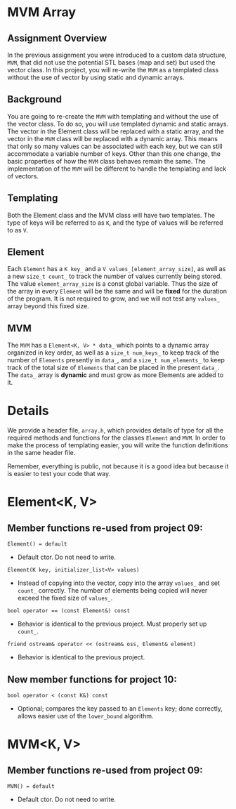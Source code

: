 # MVM Array

## Assignment Overview

In the previous assignment you were introduced to a custom data structure, `MVM`, that did not use the potential STL bases (map and set) but used the vector class. In this project, you will re-write the `MVM` as a templated class without the use of vector by using static and dynamic arrays.

## Background

You are going to re-create the `MVM` with templating and without the use of the vector class. To do so, you will use templated dynamic and static arrays. The vector in the Element class will be replaced with a static array, and the vector in the `MVM` class will be replaced with a dynamic array. This means that only so many values can be associated with each key, but we can still accommodate a variable number of keys. Other than this one change, the basic properties of how the `MVM` class behaves remain the same. The implementation of the `MVM` will be different to handle the templating and lack of vectors.

## Templating

Both the Element class and the MVM class will have two templates. The type of keys will be referred to as `K`, and the type of values will be referred to as `V`.

## Element

Each `Element` has a `K key_` and a `V values_[element_array_size]`, as well as a new `size_t count_` to track the number of values currently being stored. The value `element_array_size` is a const global variable. Thus the size of the array in every `Element` will be the same and will be **fixed** for the duration of the program. It is not required to grow, and we will not test any `values_` array beyond this fixed size.

## MVM

The `MVM` has a `Element<K, V> * data_` which points to a dynamic array organized in key order, as well as a `size_t num_keys_` to keep track of the number of `Elements` presently in `data_`, and a `size_t num_elements_` to keep track of the total size of `Elements` that can be placed in the present `data_`. The `data_` array is **dynamic** and must grow as more Elements are added to it.

# Details

We provide a header file, `array.h`, which provides details of type for all the required methods and functions for the classes `Element` and `MVM`. In order to make the process of templating easier, you will write the function definitions in the same header file.

Remember, everything is public, not because it is a good idea but because it is easier to test your code that way.

# Element<K, V>

## Member functions re-used from project 09:

`Element() = default`

- Default ctor. Do not need to write.

`Element(K key, initializer_list<V> values)`

- Instead of copying into the vector, copy into the array `values_` and set `count_` correctly. The number of elements being copied will never exceed the fixed size of `values_`.

`bool operator == (const Element&) const`

- Behavior is identical to the previous project. Must properly set up `count_`.

`friend ostream& operator << (ostream& oss, Element& element)`

- Behavior is identical to the previous project.

## New member functions for project 10:

`bool operator < (const K&) const`

- Optional; compares the key passed to an `Elements` key; done correctly, allows easier use of the `lower_bound` algorithm.

# MVM<K, V>

## Member functions re-used from project 09:

`MVM() = default`

- Default ctor. Do not need to write.

